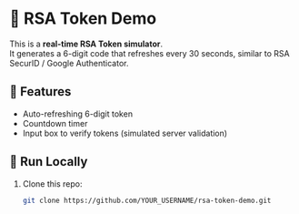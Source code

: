 # 🔐 RSA Token Demo

This is a **real-time RSA Token simulator**.  
It generates a 6-digit code that refreshes every 30 seconds, similar to RSA SecurID / Google Authenticator.

## 🚀 Features
- Auto-refreshing 6-digit token
- Countdown timer
- Input box to verify tokens (simulated server validation)

## 🔧 Run Locally
1. Clone this repo:
   ```bash
   git clone https://github.com/YOUR_USERNAME/rsa-token-demo.git
